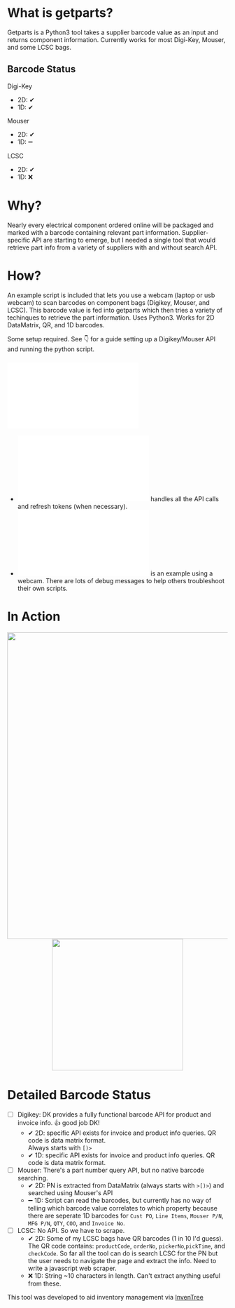 # What is getparts?

Getparts is a Python3 tool takes a supplier barcode value as an input and returns component information. Currently works for most Digi-Key, Mouser, and some LCSC bags.

## Barcode Status

Digi-Key
   - 2D: ✔
   - 1D: ✔

Mouser
   - 2D: ✔
   - 1D: ➖

LCSC
   - 2D: ✔
   - 1D: ❌

# Why?

Nearly every electrical component ordered online will be packaged and marked with a barcode containing relevant part information. Supplier-specific API are starting to emerge, but I needed a single tool that would retrieve part info from a variety of suppliers with and without search API. 

# How?

An example script is included that lets you use a webcam (laptop or usb webcam) to scan barcodes on component bags (Digikey, Mouser, and LCSC). This barcode value is fed into getparts which then tries a variety of techinques to retrieve the part information. Uses Python3. Works for 2D DataMatrix,  QR, and 1D barcodes.

Some setup required. See 👇 for a guide setting up a Digikey/Mouser API and running the python script.
### ![📃 Step-by-step Tutorial](/tutorial.md)

- ![getparts.py](/getparts.py) handles all the API calls and refresh tokens (when necessary).
- ![webcam_example.py](/webcam_example.py) is an example using a webcam. There are lots of debug messages to help others troubleshoot their own scripts.

# In Action

<p align="middle">
  <img width="700" src="images/demo.gif">
  <img width="300" src="https://user-images.githubusercontent.com/29153441/79077389-25e6db80-7cb6-11ea-9a7c-d49c9db015c4.png">
</p>

# Detailed Barcode Status

- [ ] Digikey: DK provides a fully functional barcode API for product and invoice info. 👍 good job DK!
   - ✔ 2D: specific API exists for invoice and product info queries. QR code is data matrix format.<br>Always starts with `[)>`
   - ✔ 1D: specific API exists for invoice and product info queries. QR code is data matrix format.
- [ ] Mouser: There's a part number query API, but no native barcode searching. 
   - ✔ 2D: PN is extracted from DataMatrix (always starts with `>[)>`) and searched using Mouser's API
   - ➖ 1D: Script can read the barcodes, but currently has no way of telling which barcode value correlates to which property because there are seperate 1D barcodes for `Cust PO`, `Line Items`, `Mouser P/N`, `MFG P/N`, `QTY`, `COO`, and `Invoice No`.
- [ ]  LCSC: No API. So we have to scrape.
   - ✔ 2D: Some of my LCSC bags have QR barcodes (1 in 10 I'd guess). The QR code contains: `productCode`, `orderNo`, `pickerNo`,`pickTime`, and `checkCode`. So far all the tool can do is search LCSC for the PN but the user needs to navigate the page and extract the info. Need to write a javascript web scraper. 
   - ❌ 1D: String ~10 characters in length. Can't extract anything useful from these.

This tool was developed to aid inventory management via [InvenTree](https://inventree.github.io/)
